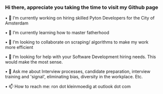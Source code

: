### Hi there, appreciate you taking the time to visit my Github page

•	🔭 I’m currently working on hiring skilled Pyton Developers for the City of Amsterdam

•	🌱 I’m currently learning how to master fatherhood

•	👯 I’m looking to collaborate on scraping/ algorithms to make my work more efficient

•	🤔 I’m looking for help with your Software Development hiring needs. This would make the most sense.

•	💬 Ask me about Interview processes, candidate preparation, interview training and 'signal', eliminating bias, diversity in the workplace. Etc.

•	📫 How to reach me: ron dot kleinmoedig at outlook dot com

